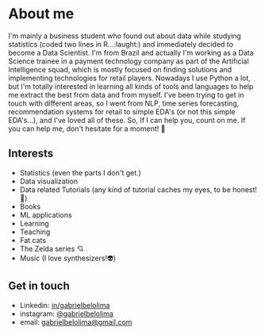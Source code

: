 # About me
I'm mainly a business student who found out about data while studying statistics (coded two lines in R...:laught:) and immediately decided to become a Data Scientist. I'm from Brazil and actually I'm working as a Data Science trainee in a payment technology company as part of the Artificial Intelligence squad, which is mostly focused on finding solutions and implementing technologies for retail players. Nowadays I use Python a lot, but I'm totally interested in learning all kinds of tools and languages to help me extract the best from data and from myself. I've been trying to get in touch with different areas, so I went from NLP, time series forecasting, recommendation systems for retail to simple EDA's (or not this simple EDA's...), and I've loved all of these. So, If I can help you, count on me. If you can help me, don't hesitate for a moment! :facepunch: 

## Interests

* Statistics (even the parts I don't get.)
* Data visualization
* Data related Tutorials (any kind of tutorial caches my eyes, to be honest! :eyes:) 
* Books
* ML applications
* Learning
* Teaching
* Fat cats
* The Zelda series :cupid:
* Music (I love synthesizers!:alien:)

## Get in touch

* Linkedin: [in/gabrielbelolima](https://www.linkedin.com/in/gabrielbelolima/)
* instagram: [@gabrielbelolima](https://www.instagram.com/gabrielbelolima/)
* email: gabrielbelolima@gmail.com
